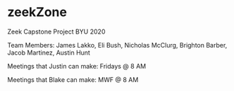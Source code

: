 # zeekZone
Zeek Capstone Project BYU 2020

Team Members: James Lakko, Eli Bush, Nicholas McClurg, Brighton Barber, Jacob Martinez, Austin Hunt

Meetings that Justin can make: Fridays @ 8 AM

Meetings that Blake can make: MWF @ 8 AM
